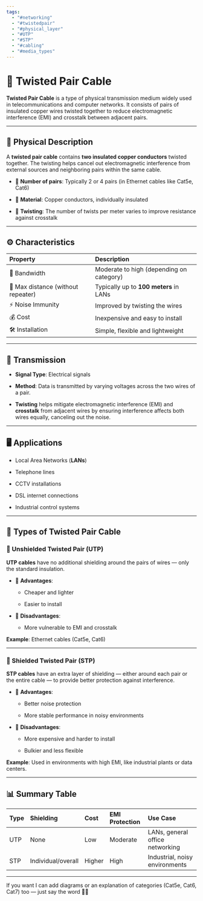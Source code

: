 ```yaml
---
tags:
  - "#networking"
  - "#twistedpair"
  - "#physical_layer"
  - "#UTP"
  - "#STP"
  - "#cabling"
  - "#media_types"
---
```


# 📡 Twisted Pair Cable

**Twisted Pair Cable** is a type of physical transmission medium widely used in telecommunications and computer networks. It consists of pairs of insulated copper wires twisted together to reduce electromagnetic interference (EMI) and crosstalk between adjacent pairs.

---

## 📏 Physical Description

A **twisted pair cable** contains **two insulated copper conductors** twisted together. The twisting helps cancel out electromagnetic interference from external sources and neighboring pairs within the same cable.

- 📌 **Number of pairs**: Typically 2 or 4 pairs (in Ethernet cables like Cat5e, Cat6)
    
- 📌 **Material**: Copper conductors, individually insulated
    
- 📌 **Twisting**: The number of twists per meter varies to improve resistance against crosstalk
    

---

## ⚙️ Characteristics

|Property|Description|
|:--|:--|
|📶 Bandwidth|Moderate to high (depending on category)|
|🔌 Max distance (without repeater)|Typically up to **100 meters** in LANs|
|⚡ Noise Immunity|Improved by twisting the wires|
|💰 Cost|Inexpensive and easy to install|
|🛠️ Installation|Simple, flexible and lightweight|

---

## 📡 Transmission

- **Signal Type**: Electrical signals
    
- **Method**: Data is transmitted by varying voltages across the two wires of a pair.
    
- **Twisting** helps mitigate electromagnetic interference (EMI) and **crosstalk** from adjacent wires by ensuring interference affects both wires equally, canceling out the noise.
    

---

## 🖥️ Applications

- Local Area Networks (**LANs**)
    
- Telephone lines
    
- CCTV installations
    
- DSL internet connections
    
- Industrial control systems
    

---

## 🧵 Types of Twisted Pair Cable

### 🔸 Unshielded Twisted Pair (UTP)

**UTP cables** have no additional shielding around the pairs of wires — only the standard insulation.

- 📌 **Advantages**:
    
    - Cheaper and lighter
        
    - Easier to install
        
- 📌 **Disadvantages**:
    
    - More vulnerable to EMI and crosstalk
        

**Example**: Ethernet cables (Cat5e, Cat6)

---

### 🔸 Shielded Twisted Pair (STP)

**STP cables** have an extra layer of shielding — either around each pair or the entire cable — to provide better protection against interference.

- 📌 **Advantages**:
    
    - Better noise protection
        
    - More stable performance in noisy environments
        
- 📌 **Disadvantages**:
    
    - More expensive and harder to install
        
    - Bulkier and less flexible
        

**Example**: Used in environments with high EMI, like industrial plants or data centers.

---

## 📊 Summary Table

|Type|Shielding|Cost|EMI Protection|Use Case|
|:--|:--|:--|:--|:--|
|UTP|None|Low|Moderate|LANs, general office networking|
|STP|Individual/overall|Higher|High|Industrial, noisy environments|

---

If you want I can add diagrams or an explanation of categories (Cat5e, Cat6, Cat7) too — just say the word 📖✨